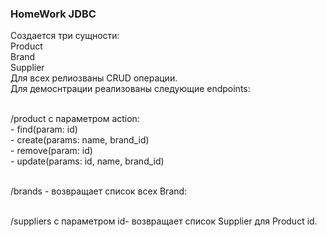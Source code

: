 ### HomeWork JDBC
Создается три сущности:
<br>Product
<br>Brand
<br>Supplier
<br>Для всех релиозваны CRUD операции. 
<br>Для демоснтрации реализованы следующие endpoints:

<br>/product с параметром action:
<br> - find(param: id)
<br> - create(params: name, brand_id)
<br> - remove(param: id)
<br> - update(params: id, name, brand_id)

<br>/brands - возвращает список всех Brand:

<br>/suppliers c параметром id- возвращает список Supplier для Product id.

